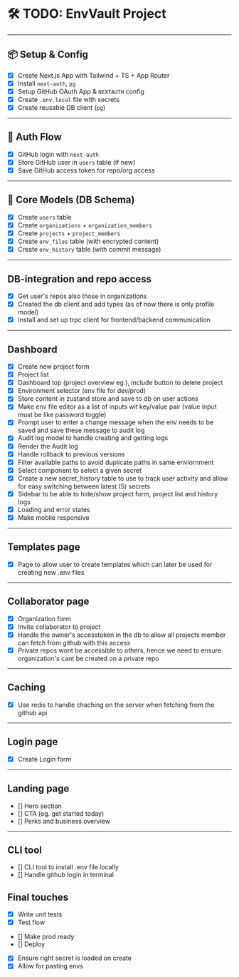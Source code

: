 # 🛠️ TODO: EnvVault Project

---

## 📦 Setup & Config

- [x] Create Next.js App with Tailwind + TS + App Router
- [x] Install `next-auth`, `pg`
- [x] Setup GitHub OAuth App & `NEXTAUTH` config
- [x] Create `.env.local` file with secrets
- [x] Create reusable DB client (`pg`)

---

## 🔐 Auth Flow

- [x] GitHub login with `next-auth`
- [x] Store GitHub user in `users` table (if new)
- [x] Save GitHub access token for repo/org access

---

## 🧩 Core Models (DB Schema)

- [x] Create `users` table
- [x] Create `organizations` + `organization_members`
- [x] Create `projects` + `project_members`
- [x] Create `env_files` table (with encrypted content)
- [x] Create `env_history` table (with commit message)

---

## DB-integration and repo access

- [x] Get user's repos also those in organizations
- [x] Created the db client and add types (as of now there is only profile model)
- [x] Install and set up trpc client for frontend/backend communication

---

## Dashboard

- [x] Create new project form
- [x] Project list
- [x] Dashboard top (project overview eg.), include button to delete project
- [x] Environment selector (env file for dev/prod)
- [x] Store content in zustand store and save to db on user actions
- [x] Make env file editor as a list of inputs wit key/value pair (value input must be like password toggle)
- [x] Prompt user to enter a change message when the env needs to be saved and save these message to audit log
- [x] Audit log model to handle creating and getting logs
- [x] Render the Audit log
- [x] Handle rollback to previous versions
- [x] Filter available paths to avoid duplicate paths in same enviornment
- [x] Select component to select a given secret
- [x] Create a new secret_history table to use to track user activity and allow for easy switching between latest (5) secrets
- [x] Sidebar to be able to hide/show project form, project list and history logs
- [x] Loading and error states
- [x] Make moblie responsive

---

## Templates page

- [x] Page to allow user to create templates which can later be used for creating new .env files

---

## Collaborator page

- [x] Organization form
- [x] Invite collaborator to project
- [x] Handle the owner's accesstoken in the db to allow all projects member can fetch from github with this access
- [x] Private repos wont be accessible to others, hence we need to ensure organization's cant be created on a private repo

---

## Caching

- [x] Use redis to handle chaching on the server when fetching from the github api

---

## Login page

- [x] Create Login form

---

## Landing page

- [] Hero section
- [] CTA (eg. get started today)
- [] Perks and business overview

---

## CLI tool

- [] CLI tool to install .env file locally
- [] Handle github login in terminal

## Final touches

- [x] Write unit tests
- [x] Test flow
- [] Make prod ready
- [] Deploy
- [x] Ensure right secret is loaded on create
- [x] Allow for pasting envs
